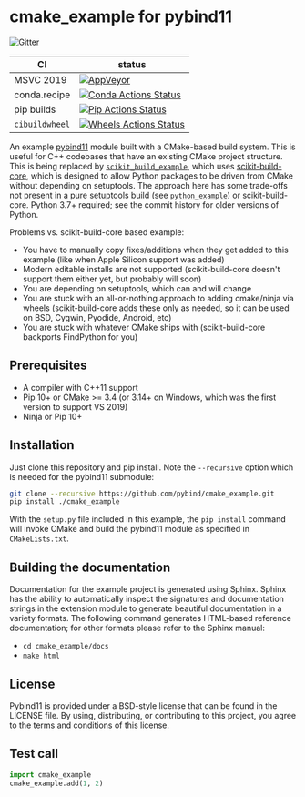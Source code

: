 # cmake_example for pybind11

[![Gitter][gitter-badge]][gitter-link]

|      CI              | status |
|----------------------|--------|
| MSVC 2019            | [![AppVeyor][appveyor-badge]][appveyor-link] |
| conda.recipe         | [![Conda Actions Status][actions-conda-badge]][actions-conda-link] |
| pip builds           | [![Pip Actions Status][actions-pip-badge]][actions-pip-link] |
| [`cibuildwheel`][]   | [![Wheels Actions Status][actions-wheels-badge]][actions-wheels-link] |

[gitter-badge]:            https://badges.gitter.im/pybind/Lobby.svg
[gitter-link]:             https://gitter.im/pybind/Lobby
[actions-badge]:           https://github.com/pybind/cmake_example/workflows/Tests/badge.svg
[actions-conda-link]:      https://github.com/pybind/cmake_example/actions?query=workflow%3A%22Conda
[actions-conda-badge]:     https://github.com/pybind/cmake_example/workflows/Conda/badge.svg
[actions-pip-link]:        https://github.com/pybind/cmake_example/actions?query=workflow%3A%22Pip
[actions-pip-badge]:       https://github.com/pybind/cmake_example/workflows/Pip/badge.svg
[actions-wheels-link]:     https://github.com/pybind/cmake_example/actions?query=workflow%3AWheels
[actions-wheels-badge]:    https://github.com/pybind/cmake_example/workflows/Wheels/badge.svg
[appveyor-link]:           https://ci.appveyor.com/project/dean0x7d/cmake-example/branch/master
[appveyor-badge]:          https://ci.appveyor.com/api/projects/status/57nnxfm4subeug43/branch/master?svg=true

An example [pybind11](https://github.com/pybind/pybind11) module built with a
CMake-based build system. This is useful for C++ codebases that have an
existing CMake project structure. This is being replaced by
[`scikit_build_example`](https://github.com/pybind/scikit_build_example), which uses
[scikit-build-core][], which is designed to allow Python
packages to be driven from CMake without depending on setuptools. The approach here has
some trade-offs not present in a pure setuptools build (see
[`python_example`](https://github.com/pybind/python_example)) or scikit-build-core. Python 3.7+ required;
see the commit history for older versions of Python.

Problems vs. scikit-build-core based example:

- You have to manually copy fixes/additions when they get added to this example (like when Apple Silicon support was added)
- Modern editable installs are not supported (scikit-build-core doesn't support them either yet, but probably will soon)
- You are depending on setuptools, which can and will change
- You are stuck with an all-or-nothing approach to adding cmake/ninja via wheels (scikit-build-core adds these only as needed, so it can be used on BSD, Cygwin, Pyodide, Android, etc)
- You are stuck with whatever CMake ships with (scikit-build-core backports FindPython for you)


## Prerequisites

* A compiler with C++11 support
* Pip 10+ or CMake >= 3.4 (or 3.14+ on Windows, which was the first version to support VS 2019)
* Ninja or Pip 10+


## Installation

Just clone this repository and pip install. Note the `--recursive` option which is
needed for the pybind11 submodule:

```bash
git clone --recursive https://github.com/pybind/cmake_example.git
pip install ./cmake_example
```

With the `setup.py` file included in this example, the `pip install` command will
invoke CMake and build the pybind11 module as specified in `CMakeLists.txt`.



## Building the documentation

Documentation for the example project is generated using Sphinx. Sphinx has the
ability to automatically inspect the signatures and documentation strings in
the extension module to generate beautiful documentation in a variety formats.
The following command generates HTML-based reference documentation; for other
formats please refer to the Sphinx manual:

 - `cd cmake_example/docs`
 - `make html`


## License

Pybind11 is provided under a BSD-style license that can be found in the LICENSE
file. By using, distributing, or contributing to this project, you agree to the
terms and conditions of this license.


## Test call

```python
import cmake_example
cmake_example.add(1, 2)
```

[`cibuildwheel`]:    https://cibuildwheel.readthedocs.io
[scikit-build-core]: https://github.com/scikit-build/scikit-build-core
